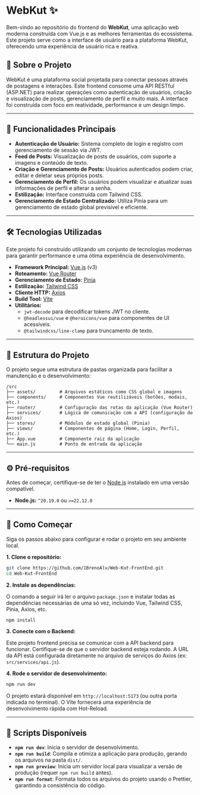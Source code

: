 
# WebKut ✨

Bem-vindo ao repositório do frontend do **WebKut**, uma aplicação web moderna construída com Vue.js e as melhores ferramentas do ecossistema. Este projeto serve como a interface de usuário para a plataforma WebKut, oferecendo uma experiência de usuário rica e reativa.

## 📜 Sobre o Projeto

WebKut é uma plataforma social projetada para conectar pessoas através de postagens e interações. Este frontend consome uma API RESTful (ASP.NET) para realizar operações como autenticação de usuários, criação e visualização de posts, gerenciamento de perfil e muito mais. A interface foi construída com foco em reatividade, performance e um design limpo.

-----

## 🚀 Funcionalidades Principais

  * **Autenticação de Usuário:** Sistema completo de login e registro com gerenciamento de sessão via JWT.
  * **Feed de Posts:** Visualização de posts de usuários, com suporte a imagens e conteúdo de texto.
  * **Criação e Gerenciamento de Posts:** Usuários autenticados podem criar, editar e deletar seus próprios posts.
  * **Gerenciamento de Perfil:** Os usuários podem visualizar e atualizar suas informações de perfil e alterar a senha.
  * **Estilização:** Interface construída com Tailwind CSS.
  * **Gerenciamento de Estado Centralizado:** Utiliza Pinia para um gerenciamento de estado global previsível e eficiente.

-----

## 🛠️ Tecnologias Utilizadas

Este projeto foi construído utilizando um conjunto de tecnologias modernas para garantir performance e uma ótima experiência de desenvolvimento.

  * **Framework Principal:** [Vue.js](https://vuejs.org/) (v3)
  * **Roteamento:** [Vue Router](https://router.vuejs.org/)
  * **Gerenciamento de Estado:** [Pinia](https://pinia.vuejs.org/)
  * **Estilização:** [Tailwind CSS](https://tailwindcss.com/)
  * **Cliente HTTP:** [Axios](https://axios-http.com/)
  * **Build Tool:** [Vite](https://vitejs.dev/)
  * **Utilitários:**
      * `jwt-decode` para decodificar tokens JWT no cliente.
      * `@headlessui/vue` e `@heroicons/vue` para componentes de UI acessíveis.
      * `@tailwindcss/line-clamp` para truncamento de texto.

-----

## 📁 Estrutura do Projeto

O projeto segue uma estrutura de pastas organizada para facilitar a manutenção e o desenvolvimento:

```
/src
├── assets/         # Arquivos estáticos como CSS global e imagens
├── components/     # Componentes Vue reutilizáveis (botões, modais, etc.)
├── router/         # Configuração das rotas da aplicação (Vue Router)
├── services/       # Lógica de comunicação com a API (configuração do Axios)
├── stores/         # Módulos de estado global (Pinia)
├── views/          # Componentes de página (Home, Login, Perfil, etc.)
├── App.vue         # Componente raiz da aplicação
└── main.js         # Ponto de entrada da aplicação
```

-----

## ⚙️ Pré-requisitos

Antes de começar, certifique-se de ter o [Node.js](https://nodejs.org/) instalado em uma versão compatível.

  * **Node.js:** `^20.19.0` ou `>=22.12.0`

-----

## 🏁 Como Começar

Siga os passos abaixo para configurar e rodar o projeto em seu ambiente local.

**1. Clone o repositório:**

```bash
git clone https://github.com/1BrenoAlv/Web-Kut-FrontEnd.git
cd Web-Kut-FrontEnd
```

**2. Instale as dependências:**

O comando a seguir irá ler o arquivo `package.json` e instalar todas as dependências necessárias de uma só vez, incluindo Vue, Tailwind CSS, Pinia, Axios, etc.

```bash
npm install
```

**3. Conecte com o Backend:**

Este projeto frontend precisa se comunicar com a API backend para funcionar. Certifique-se de que o servidor backend esteja rodando. A URL da API está configurada diretamente no arquivo de serviços do Axios (ex: `src/services/api.js`).

**4. Rode o servidor de desenvolvimento:**

```bash
npm run dev
```

O projeto estará disponível em `http://localhost:5173` (ou outra porta indicada no terminal). O Vite fornecerá uma experiência de desenvolvimento rápida com Hot-Reload.

-----

## 📜 Scripts Disponíveis

  * **`npm run dev`**: Inicia o servidor de desenvolvimento.
  * **`npm run build`**: Compila e otimiza a aplicação para produção, gerando os arquivos na pasta `dist/`.
  * **`npm run preview`**: Inicia um servidor local para visualizar a versão de produção (requer `npm run build` antes).
  * **`npm run format`**: Formata todos os arquivos do projeto usando o Prettier, garantindo a consistência do código.
